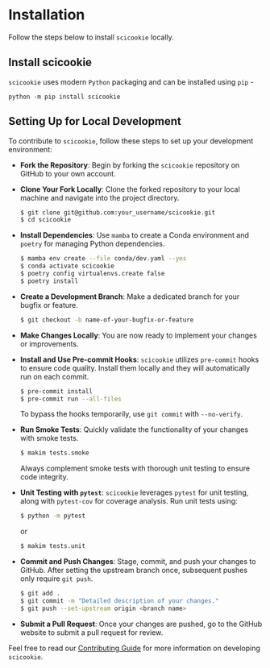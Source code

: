 # Installation

Follow the steps below to install `scicookie` locally.

## Install scicookie

`scicookie` uses modern `Python` packaging and can be installed using `pip` -

```
python -m pip install scicookie
```

## Setting Up for Local Development

To contribute to `scicookie`, follow these steps to set up your development
environment:

- **Fork the Repository**: Begin by forking the `scicookie` repository on GitHub
  to your own account.

- **Clone Your Fork Locally**: Clone the forked repository to your local machine
  and navigate into the project directory.

  ```bash
  $ git clone git@github.com:your_username/scicookie.git
  $ cd scicookie
  ```

- **Install Dependencies**: Use `mamba` to create a Conda environment and
  `poetry` for managing Python dependencies.

  ```bash
  $ mamba env create --file conda/dev.yaml --yes
  $ conda activate scicookie
  $ poetry config virtualenvs.create false
  $ poetry install
  ```

- **Create a Development Branch**: Make a dedicated branch for your bugfix or
  feature.

  ```bash
  $ git checkout -b name-of-your-bugfix-or-feature
  ```

- **Make Changes Locally**: You are now ready to implement your changes or
  improvements.

- **Install and Use Pre-commit Hooks**: `scicookie` utilizes `pre-commit` hooks
  to ensure code quality. Install them locally and they will automatically run
  on each commit.

  ```bash
  $ pre-commit install
  $ pre-commit run --all-files
  ```

  To bypass the hooks temporarily, use `git commit` with `--no-verify`.

- **Run Smoke Tests**: Quickly validate the functionality of your changes with
  smoke tests.

  ```bash
  $ makim tests.smoke
  ```

  Always complement smoke tests with thorough unit testing to ensure code
  integrity.

- **Unit Testing with `pytest`**: `scicookie` leverages `pytest` for unit
  testing, along with `pytest-cov` for coverage analysis. Run unit tests using:

  ```bash
  $ python -m pytest
  ```

  or

  ```bash
  $ makim tests.unit
  ```

- **Commit and Push Changes**: Stage, commit, and push your changes to GitHub.
  After setting the upstream branch once, subsequent pushes only require
  `git push`.

  ```bash
  $ git add .
  $ git commit -m "Detailed description of your changes."
  $ git push --set-upstream origin <branch name>
  ```

- **Submit a Pull Request**: Once your changes are pushed, go to the GitHub
  website to submit a pull request for review.

Feel free to read our
[Contributing Guide](https://osl-incubator.github.io/scicookie/contributing/)
for more information on developing `scicookie`.
